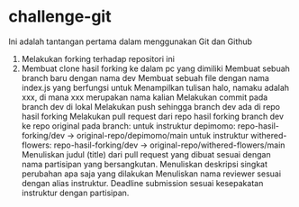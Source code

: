 # challenge-git
Ini adalah tantangan pertama dalam menggunakan Git dan Github

1. Melakukan forking terhadap repositori ini
2. Membuat clone hasil forking ke dalam pc yang dimiliki
Membuat sebuah branch baru dengan nama dev
Membuat sebuah file dengan nama index.js yang berfungsi untuk
Menampilkan tulisan halo, namaku adalah xxx, di mana xxx merupakan nama kalian
Melakukan commit pada branch dev di lokal
Melakukan push sehingga branch dev ada di repo hasil forking
Melakukan pull request dari repo hasil forking branch dev ke repo original pada branch:
untuk instruktur depimomo: repo-hasil-forking/dev -> original-repo/depimomo/main
untuk instruktur withered-flowers: repo-hasil-forking/dev -> original-repo/withered-flowers/main
Menuliskan judul (title) dari pull request yang dibuat sesuai dengan nama partisipan yang bersangkutan.
Menuliskan deskripsi singkat perubahan apa saja yang dilakukan
Menuliskan nama reviewer sesuai dengan alias instruktur.
Deadline submission sesuai kesepakatan instruktur dengan partisipan.
